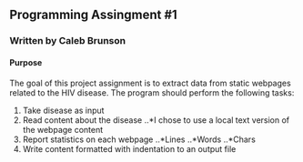 ## Programming Assingment #1
### Written by Caleb Brunson

#### Purpose
The goal of this project assignment is to extract data from static webpages related to the HIV disease. The program should perform the following tasks:
1. Take disease as input
2. Read content about the disease
..*I chose to use a local text version of the webpage content
3. Report statistics on each webpage
..*Lines
..*Words
..*Chars
4. Write content formatted with indentation to an output file
